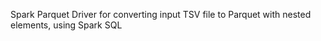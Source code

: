 Spark Parquet Driver for converting input TSV file to Parquet with nested elements, using Spark SQL
